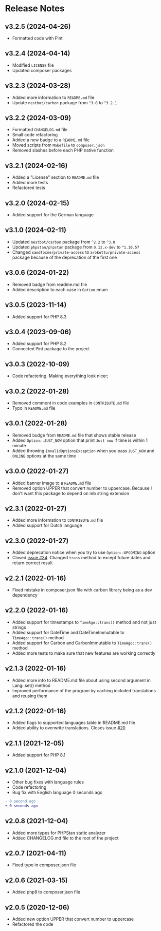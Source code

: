 # Release Notes

## v3.2.5 (2024-04-26)
- Formatted code with Pint

## v3.2.4 (2024-04-14)
- Modified `LICENSE` file
- Updated composer packages

## v3.2.3 (2024-03-28)
- Added more information to `README.md` file
- Update `nestbot/carbon` package from `^3.0` to `^3.2.1`

## v3.2.2 (2024-03-09)
- Formatted `CHANGELOG.md` file
- Small code refactoring
- Added a new badge to a `README.md` file
- Moved scripts from `Makefile` to `composer.json`
- Removed slashes before each PHP native function

## v3.2.1 (2024-02-16)
- Added a "License" section to `README.md` file
- Added more tests
- Refactored tests

## v3.2.0 (2024-02-15)
- Added support for the German language

## v3.1.0 (2024-02-11)
- Updated `nestbot/carbon` package from `^2.2` to `^3.0`
- Updated `phpstan/phpstan` package from `0.12.x-dev` to `^1.10.57`
- Changed `sandfoxme/private-access` to `arokettu/private-access` package because of the deprecation of the first one

## v3.0.6 (2024-01-22)
- Removed badge from readme.md file
- Added description to each case in `Option` enum

## v3.0.5 (2023-11-14)
- Added support for PHP 8.3

## v3.0.4 (2023-09-06)
- Added support for PHP 8.2
- Connected Pint package to the project

## v3.0.3 (2022-10-09)
- Code refactoring. Making everything look nicer;

## v3.0.2 (2022-01-28)
- Removed comment in code examples in `CONTRIBUTE.md` file
- Typo in `README.md` file

## v3.0.1 (2022-01-28)
- Removed budge from `README.md` file that shows stable release
- Added `Option::JUST_NOW` option that print `Just now` if time is within 1 minute
- Added throwing `InvalidOptionsException` when you pass `JUST_NOW` and `ONLINE` options at the same time

## v3.0.0 (2022-01-27)
- Added banner image to a `README.md` file
- Removed option UPPER that convert number to uppercase. Because I don't want this package to depend on mb string extension

## v2.3.1 (2022-01-27)
- Added more information to `CONTRIBUTE.md` file
- Added support for Dutch language

## v2.3.0 (2022-01-27)
- Added deprecation notice when you try to use `Option::UPCOMING` option
- Closed [issue #34](vhttps://github.com/SerhiiCho/ago/issues/34). Changed `trans` method to except future dates and return correct result

## v2.2.1 (2022-01-16)
- Fixed mistake in composer.json file with carbon library being as a dev dependency

## v2.2.0 (2022-01-16)
- Added support for timestamps to `TimeAgo::trans()` method and not just strings
- Added support for DateTime and DateTimeImmutable to `TimeAgo::trans()` method
- Added support for Carbon and CarbonImmutable to `TimeAgo::trans()` method
- Added more tests to make sure that new features are working correctly

## v2.1.3 (2022-01-16)
- Added more info to README.md file about using second argument in Lang::set() method
- Improved performance of the program by caching included translations and reusing them

## v2.1.2 (2022-01-16)
- Added flags to supported languages table in README.md file
- Added ability to overwrite translations. Closes issue [#20](https://github.com/SerhiiCho/ago/issues/20)

## v2.1.1 (2021-12-05)
- Added support for PHP 8.1

## v2.1.0 (2021-12-04)
- Other bug fixes with language rules
- Code refactoring
- Bug fix with English language 0 seconds ago

```diff
- 0 second ago
+ 0 seconds ago
```

## v2.0.8 (2021-12-04)
- Added more types for PHPStan static analyzer
- Added CHANGELOG.md file to the root of the project

## v2.0.7 (2021-04-11)
- Fixed typo in composer.json file

## v2.0.6 (2021-03-15)
- Added php8 to composer.json file

## v2.0.5 (2020-12-06)
- Added new option UPPER that convert number to uppercase
- Refactored the code